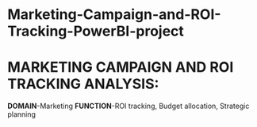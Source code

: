 # Marketing-Campaign-and-ROI-Tracking-PowerBI-project

# MARKETING CAMPAIGN AND ROI TRACKING ANALYSIS:
**DOMAIN**-Marketing 
**FUNCTION**-ROI tracking, Budget allocation, Strategic planning
